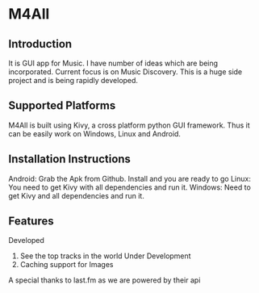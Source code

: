M4All
=====

Introduction
------------
It is GUI app for Music. I have number of ideas which are being incorporated. Current focus is on Music Discovery. This is a huge side project and is being rapidly developed.

Supported Platforms
-------------------
M4All is built using Kivy, a cross platform python GUI framework. Thus it can be easily work on Windows, Linux and Android.

Installation Instructions
-------------------------
Android: Grab the Apk from Github. Install and you are ready to go
Linux: You need to get Kivy with all dependencies and run it.
Windows: Need to get Kivy and all dependencies and run it.

Features
--------
Developed
 1. See the top tracks in the world
Under Development
 1. Caching support for Images

A special thanks to last.fm as we are powered by their api 

